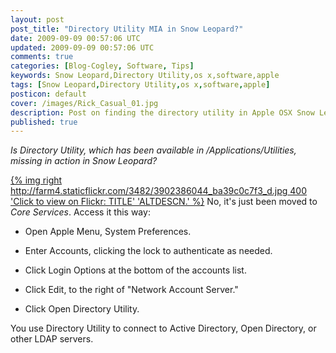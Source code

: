 ```yaml
---           
layout: post
post_title: "Directory Utility MIA in Snow Leopard?"
date: 2009-09-09 00:57:06 UTC
updated: 2009-09-09 00:57:06 UTC
comments: true
categories: [Blog-Cogley, Software, Tips]
keywords: Snow Leopard,Directory Utility,os x,software,apple
tags: [Snow Leopard,Directory Utility,os x,software,apple]
posticon: default
cover: /images/Rick_Casual_01.jpg
description: Post on finding the directory utility in Apple OSX Snow Leopard, by Rick Cogley.
published: true
---
```


_Is Directory Utility, which has been available in /Applications/Utilities, missing in action in Snow Leopard?_ 

<!--more--> 

[{% img right http://farm4.staticflickr.com/3482/3902386044_ba39c0c7f3_d.jpg 400 'Click to view on Flickr: TITLE' 'ALTDESCN.' %}](http://www.flickr.com/photos/81796435@N00/3902386044) No, it's just been moved to _Core Services_. Access it this way: 

* Open Apple Menu, System Preferences.

* Enter Accounts, clicking the lock to authenticate as needed.

* Click Login Options at the bottom of the accounts list.

* Click Edit, to the right of "Network Account Server."

* Click Open Directory Utility.


You use Directory Utility to connect to Active Directory, Open Directory, or other LDAP servers. 

